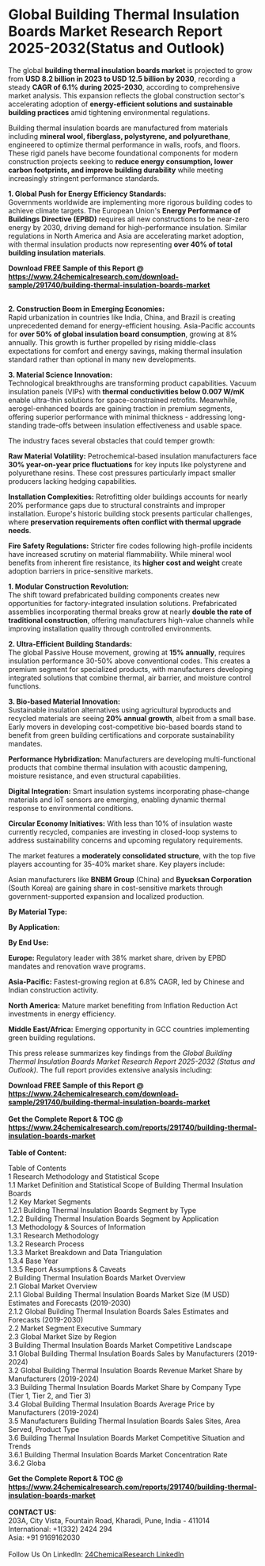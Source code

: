 <h1>Global Building Thermal Insulation Boards Market Research Report 2025-2032(Status and Outlook)</h1><p>The global <strong>building thermal insulation boards market</strong> is projected to grow from <strong>USD 8.2 billion in 2023 to USD 12.5 billion by 2030</strong>, recording a steady <strong>CAGR of 6.1% during 2025-2030</strong>, according to comprehensive market analysis. This expansion reflects the global construction sector's accelerating adoption of <strong>energy-efficient solutions and sustainable building practices</strong> amid tightening environmental regulations.</p><p>Building thermal insulation boards are manufactured from materials including <strong>mineral wool, fiberglass, polystyrene, and polyurethane</strong>, engineered to optimize thermal performance in walls, roofs, and floors. These rigid panels have become foundational components for modern construction projects seeking to <strong>reduce energy consumption, lower carbon footprints, and improve building durability</strong> while meeting increasingly stringent performance standards.</p><p><strong>1. Global Push for Energy Efficiency Standards:</strong><br>
Governments worldwide are implementing more rigorous building codes to achieve climate targets. The European Union's <strong>Energy Performance of Buildings Directive (EPBD)</strong> requires all new constructions to be near-zero energy by 2030, driving demand for high-performance insulation. Similar regulations in North America and Asia are accelerating market adoption, with thermal insulation products now representing <strong>over 40% of total building insulation materials</strong>.</p><div><b>Download FREE Sample of this Report @ 
            <a href="https://www.24chemicalresearch.com/download-sample/291740/building-thermal-insulation-boards-market">
            https://www.24chemicalresearch.com/download-sample/291740/building-thermal-insulation-boards-market</a></b></div><br><p><strong>2. Construction Boom in Emerging Economies:</strong><br>
Rapid urbanization in countries like India, China, and Brazil is creating unprecedented demand for energy-efficient housing. Asia-Pacific accounts for <strong>over 50% of global insulation board consumption</strong>, growing at 8% annually. This growth is further propelled by rising middle-class expectations for comfort and energy savings, making thermal insulation standard rather than optional in many new developments.</p><p><strong>3. Material Science Innovation:</strong><br>
Technological breakthroughs are transforming product capabilities. Vacuum insulation panels (VIPs) with <strong>thermal conductivities below 0.007 W/mK</strong> enable ultra-thin solutions for space-constrained retrofits. Meanwhile, aerogel-enhanced boards are gaining traction in premium segments, offering superior performance with minimal thickness - addressing long-standing trade-offs between insulation effectiveness and usable space.</p><p>The industry faces several obstacles that could temper growth:</p><p><strong>Raw Material Volatility:</strong> Petrochemical-based insulation manufacturers face <strong>30% year-on-year price fluctuations</strong> for key inputs like polystyrene and polyurethane resins. These cost pressures particularly impact smaller producers lacking hedging capabilities.</p><p><strong>Installation Complexities:</strong> Retrofitting older buildings accounts for nearly 20% performance gaps due to structural constraints and improper installation. Europe's historic building stock presents particular challenges, where <strong>preservation requirements often conflict with thermal upgrade needs</strong>.</p><p><strong>Fire Safety Regulations:</strong> Stricter fire codes following high-profile incidents have increased scrutiny on material flammability. While mineral wool benefits from inherent fire resistance, its <strong>higher cost and weight</strong> create adoption barriers in price-sensitive markets.</p><p><strong>1. Modular Construction Revolution:</strong><br>
The shift toward prefabricated building components creates new opportunities for factory-integrated insulation solutions. Prefabricated assemblies incorporating thermal breaks grow at nearly <strong>double the rate of traditional construction</strong>, offering manufacturers high-value channels while improving installation quality through controlled environments.</p><p><strong>2. Ultra-Efficient Building Standards:</strong><br>
The global Passive House movement, growing at <strong>15% annually</strong>, requires insulation performance 30-50% above conventional codes. This creates a premium segment for specialized products, with manufacturers developing integrated solutions that combine thermal, air barrier, and moisture control functions.</p><p><strong>3. Bio-based Material Innovation:</strong><br>
Sustainable insulation alternatives using agricultural byproducts and recycled materials are seeing <strong>20% annual growth</strong>, albeit from a small base. Early movers in developing cost-competitive bio-based boards stand to benefit from green building certifications and corporate sustainability mandates.</p><p><strong>Performance Hybridization:</strong> Manufacturers are developing multi-functional products that combine thermal insulation with acoustic dampening, moisture resistance, and even structural capabilities.</p><p><strong>Digital Integration:</strong> Smart insulation systems incorporating phase-change materials and IoT sensors are emerging, enabling dynamic thermal response to environmental conditions.</p><p><strong>Circular Economy Initiatives:</strong> With less than 10% of insulation waste currently recycled, companies are investing in closed-loop systems to address sustainability concerns and upcoming regulatory requirements.</p><p>The market features a <strong>moderately consolidated structure</strong>, with the top five players accounting for 35-40% market share. Key players include:</p><p>Asian manufacturers like <strong>BNBM Group</strong> (China) and <strong>Byucksan Corporation</strong> (South Korea) are gaining share in cost-sensitive markets through government-supported expansion and localized production.</p><p><strong>By Material Type:</strong></p><p><strong>By Application:</strong></p><p><strong>By End Use:</strong></p><p><strong>Europe:</strong> Regulatory leader with 38% market share, driven by EPBD mandates and renovation wave programs.</p><p><strong>Asia-Pacific:</strong> Fastest-growing region at 6.8% CAGR, led by Chinese and Indian construction activity.</p><p><strong>North America:</strong> Mature market benefiting from Inflation Reduction Act investments in energy efficiency.</p><p><strong>Middle East/Africa:</strong> Emerging opportunity in GCC countries implementing green building regulations.</p><p>This press release summarizes key findings from the <em>Global Building Thermal Insulation Boards Market Research Report 2025-2032 (Status and Outlook)</em>. The full report provides extensive analysis including:</p><div><b>Download FREE Sample of this Report @ 
            <a href="https://www.24chemicalresearch.com/download-sample/291740/building-thermal-insulation-boards-market">
            https://www.24chemicalresearch.com/download-sample/291740/building-thermal-insulation-boards-market</a></b></div><br><div><b>Get the Complete Report & TOC @ 
            <a href="https://www.24chemicalresearch.com/reports/291740/building-thermal-insulation-boards-market">
            https://www.24chemicalresearch.com/reports/291740/building-thermal-insulation-boards-market</a></b></div><br>
            <b>Table of Content:</b><p>Table of Contents<br />
1 Research Methodology and Statistical Scope<br />
1.1 Market Definition and Statistical Scope of Building Thermal Insulation Boards<br />
1.2 Key Market Segments<br />
1.2.1 Building Thermal Insulation Boards Segment by Type<br />
1.2.2 Building Thermal Insulation Boards Segment by Application<br />
1.3 Methodology & Sources of Information<br />
1.3.1 Research Methodology<br />
1.3.2 Research Process<br />
1.3.3 Market Breakdown and Data Triangulation<br />
1.3.4 Base Year<br />
1.3.5 Report Assumptions & Caveats<br />
2 Building Thermal Insulation Boards Market Overview<br />
2.1 Global Market Overview<br />
2.1.1 Global Building Thermal Insulation Boards Market Size (M USD) Estimates and Forecasts (2019-2030)<br />
2.1.2 Global Building Thermal Insulation Boards Sales Estimates and Forecasts (2019-2030)<br />
2.2 Market Segment Executive Summary<br />
2.3 Global Market Size by Region<br />
3 Building Thermal Insulation Boards Market Competitive Landscape<br />
3.1 Global Building Thermal Insulation Boards Sales by Manufacturers (2019-2024)<br />
3.2 Global Building Thermal Insulation Boards Revenue Market Share by Manufacturers (2019-2024)<br />
3.3 Building Thermal Insulation Boards Market Share by Company Type (Tier 1, Tier 2, and Tier 3)<br />
3.4 Global Building Thermal Insulation Boards Average Price by Manufacturers (2019-2024)<br />
3.5 Manufacturers Building Thermal Insulation Boards Sales Sites, Area Served, Product Type<br />
3.6 Building Thermal Insulation Boards Market Competitive Situation and Trends<br />
3.6.1 Building Thermal Insulation Boards Market Concentration Rate<br />
3.6.2 Globa</p><div><b>Get the Complete Report & TOC @ 
            <a href="https://www.24chemicalresearch.com/reports/291740/building-thermal-insulation-boards-market">
            https://www.24chemicalresearch.com/reports/291740/building-thermal-insulation-boards-market</a></b></div><br><b>CONTACT US:</b><br>
            203A, City Vista, Fountain Road, Kharadi, Pune, India - 411014<br>
            International: +1(332) 2424 294<br>
            Asia: +91 9169162030 <br><br>
            Follow Us On LinkedIn: <a href="https://www.linkedin.com/company/24chemicalresearch/">24ChemicalResearch LinkedIn</a>